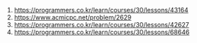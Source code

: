 1. https://programmers.co.kr/learn/courses/30/lessons/43164
2. https://www.acmicpc.net/problem/2629
3. https://programmers.co.kr/learn/courses/30/lessons/42627  
4. https://programmers.co.kr/learn/courses/30/lessons/68646
